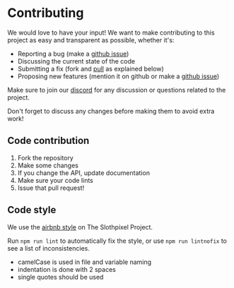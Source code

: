 # Contributing

We would love to have your input! We want to make contributing to this project as easy and transparent as possible, whether it's:

* Reporting a bug (make a [github issue](https://github.com/slothpixel/core/issues/new))
* Discussing the current state of the code
* Submitting a fix (fork and [pull](https://github.com/slothpixel/core/compare) as explained below)
* Proposing new features (mention it on github or make a [github issue](https://github.com/slothpixel/core/issues/new))

Make sure to join our [discord](https://discord.gg/ND9bJKK) for any discussion or questions related to the project. 

Don't forget to discuss any changes before making them to avoid extra work!

## Code contribution

1. Fork the repository
2. Make some changes
3. If you change the API, update documentation
4. Make sure your code lints
5. Issue that pull request!

## Code style

We use the [airbnb style](https://github.com/airbnb/javascript) on The Slothpixel Project.

Run `npm run lint` to automatically fix the style, or use 
`npm run lintnofix` to see a list of inconsistencies.

* camelCase is used in file and variable naming
* indentation is done with 2 spaces
* single quotes should be used
